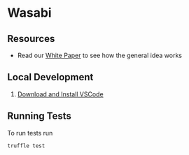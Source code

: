 # Wasabi

## Resources

* Read our [White Paper](Wasabi%20Whitepaper.pdf) to see how the general idea works

## Local Development

1. [Download and Install VSCode](https://code.visualstudio.com/download)

## Running Tests

To run tests run
```
truffle test
```

